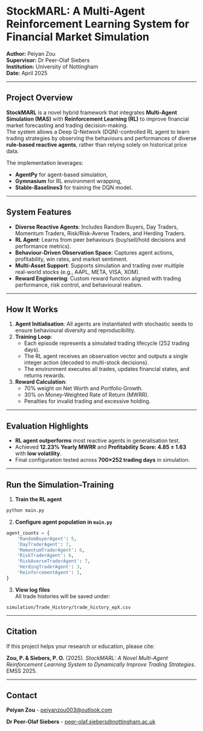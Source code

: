 # StockMARL: A Multi-Agent Reinforcement Learning System for Financial Market Simulation

**Author:** Peiyan Zou  
**Supervisor:** Dr Peer-Olaf Siebers  
**Institution:** University of Nottingham  
**Date:** April 2025  

---

## Project Overview

**StockMARL** is a novel hybrid framework that integrates **Multi-Agent Simulation (MAS)** with **Reinforcement Learning (RL)** to improve financial market forecasting and trading decision-making.  
The system allows a Deep Q-Network (DQN)-controlled RL agent to learn trading strategies by observing the behaviours and performances of diverse **rule-based reactive agents**, rather than relying solely on historical price data.

The implementation leverages:
- **AgentPy** for agent-based simulation,
- **Gymnasium** for RL environment wrapping,
- **Stable-Baselines3** for training the DQN model.

---

## System Features

- **Diverse Reactive Agents**: Includes Random Buyers, Day Traders, Momentum Traders, Risk/Risk-Averse Traders, and Herding Traders.
- **RL Agent**: Learns from peer behaviours (buy/sell/hold decisions and performance metrics).
- **Behaviour-Driven Observation Space**: Captures agent actions, profitability, win rates, and market sentiment.
- **Multi-Asset Support**: Supports simulation and trading over multiple real-world stocks (e.g., AAPL, META, VISA, XOM).
- **Reward Engineering**: Custom reward function aligned with trading performance, risk control, and behavioural realism.

---

##  How It Works

1. **Agent Initialisation**: All agents are instantiated with stochastic seeds to ensure behavioural diversity and reproducibility.
2. **Training Loop**:
   - Each episode represents a simulated trading lifecycle (252 trading days).
   - The RL agent receives an observation vector and outputs a single integer action (decoded to multi-stock decisions).
   - The environment executes all trades, updates financial states, and returns rewards.
3. **Reward Calculation**:
   - 70% weight on Net Worth and Portfolio Growth.
   - 30% on Money-Weighted Rate of Return (MWRR).
   - Penalties for invalid trading and excessive holding.

---

## Evaluation Highlights

- **RL agent outperforms** most reactive agents in generalisation test.
- Achieved **12.23% Yearly MWRR** and **Profitability Score: 4.85 ± 1.63** with **low volatility**.
- Final configuration tested across **700×252 trading days** in simulation.

---
## Run the Simulation-Training 

1. **Train the RL agent**  
```bash
python main.py
```

2. **Configure agent population in `main.py`**  
```python
agent_counts = {
    'RandomBuyerAgent': 5,
    'DayTraderAgent': 7,
    'MomentumTraderAgent': 6,
    'RiskTraderAgent': 6,
    'RiskAverseTraderAgent': 7,
    'HerdingTraderAgent': 3,
    'ReinforcementAgent': 1,
}
```

3. **View log files**  
All trade histories will be saved under:  
```
simulation/Trade_History/trade_history_epX.csv
```

---

## Citation

If this project helps your research or education, please cite:

**Zou, P. & Siebers, P. O.** (2025). *StockMARL: A Novel Multi-Agent Reinforcement Learning System to Dynamically Improve Trading Strategies*. EMSS 2025.

---

## Contact

**Peiyan Zou** - peiyanzou003@outlook.com

**Dr Peer-Olaf Siebers** - peer-olaf.siebers@nottingham.ac.uk

